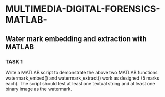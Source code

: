 # MULTIMEDIA-DIGITAL-FORENSICS-MATLAB-
## Water mark embedding and extraction with MATLAB
### TASK 1
Write a MATLAB script to demonstrate the above two MATLAB functions
watermark_embed() and watermark_extract() work as designed (5 marks each).
The script should test at least one textual string and at least one binary image as the watermark.
